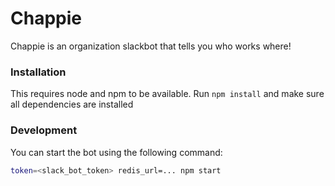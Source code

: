 # Chappie
Chappie is an organization slackbot that tells you who works where!

### Installation 

This requires node and npm to be available. Run `npm install` and make sure all dependencies are installed

### Development

You can start the bot using the following command:

``` bash
token=<slack_bot_token> redis_url=... npm start
```


